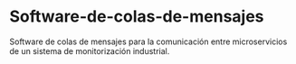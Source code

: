 # Software-de-colas-de-mensajes
Software de colas de mensajes para la comunicación entre microservicios de un sistema de monitorización industrial. 
